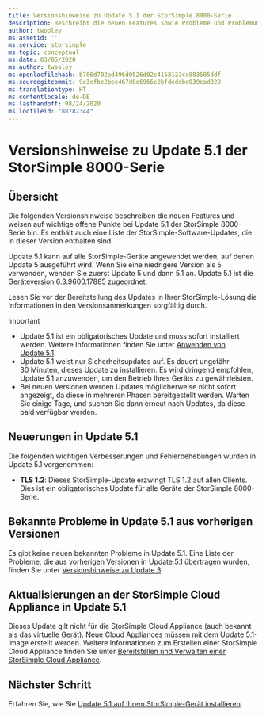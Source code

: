 ```yaml
---
title: Versionshinweise zu Update 5.1 der StorSimple 8000-Serie
description: Beschreibt die neuen Features sowie Probleme und Problemumgehungen für Update 5.1 der StorSimple 8000-Serie.
author: twooley
ms.assetid: ''
ms.service: storsimple
ms.topic: conceptual
ms.date: 03/05/2020
ms.author: twooley
ms.openlocfilehash: b706d702ad496d0526d02c4158123cc883505ddf
ms.sourcegitcommit: 9c3cfbe2bee467d0e6966c2bfdeddbe039cad029
ms.translationtype: HT
ms.contentlocale: de-DE
ms.lasthandoff: 08/24/2020
ms.locfileid: "88782344"
---
```

# <a name="storsimple-8000-series-update-51-release-notes"></a>Versionshinweise zu Update 5.1 der StorSimple 8000-Serie

## <a name="overview"></a>Übersicht

Die folgenden Versionshinweise beschreiben die neuen Features und weisen auf wichtige offene Punkte bei Update 5.1 der StorSimple 8000-Serie hin. Es enthält auch eine Liste der StorSimple-Software-Updates, die in dieser Version enthalten sind.

Update 5.1 kann auf alle StorSimple-Geräte angewendet werden, auf denen Update 5 ausgeführt wird. Wenn Sie eine niedrigere Version als 5 verwenden, wenden Sie zuerst Update 5 und dann 5.1 an. Update 5.1 ist die Geräteversion 6.3.9600.17885 zugeordnet.

Lesen Sie vor der Bereitstellung des Updates in Ihrer StorSimple-Lösung die Informationen in den Versionsanmerkungen sorgfältig durch.

> [!IMPORTANT]
>
> * Update 5.1 ist ein obligatorisches Update und muss sofort installiert werden. Weitere Informationen finden Sie unter [Anwenden von Update 5.1](storsimple-8000-install-update-51.md).
> * Update 5.1 weist nur Sicherheitsupdates auf. Es dauert ungefähr 30 Minuten, dieses Update zu installieren. Es wird dringend empfohlen, Update 5.1 anzuwenden, um den Betrieb Ihres Geräts zu gewährleisten.
> * Bei neuen Versionen werden Updates möglicherweise nicht sofort angezeigt, da diese in mehreren Phasen bereitgestellt werden. Warten Sie einige Tage, und suchen Sie dann erneut nach Updates, da diese bald verfügbar werden.

## <a name="whats-new-in-update-51"></a>Neuerungen in Update 5.1

Die folgenden wichtigen Verbesserungen und Fehlerbehebungen wurden in Update 5.1 vorgenommen:

* **TLS 1.2**: Dieses StorSimple-Update erzwingt TLS 1.2 auf allen Clients. Dies ist ein obligatorisches Update für alle Geräte der StorSimple 8000-Serie.

## <a name="known-issues-in-update-51-from-previous-releases"></a>Bekannte Probleme in Update 5.1 aus vorherigen Versionen

Es gibt keine neuen bekannten Probleme in Update 5.1. Eine Liste der Probleme, die aus vorherigen Versionen in Update 5.1 übertragen wurden, finden Sie unter [Versionshinweise zu Update 3](storsimple-update3-release-notes.md#known-issues-in-update-3).

## <a name="storsimple-cloud-appliance-updates-in-update-51"></a>Aktualisierungen an der StorSimple Cloud Appliance in Update 5.1

Dieses Update gilt nicht für die StorSimple Cloud Appliance (auch bekannt als das virtuelle Gerät). Neue Cloud Appliances müssen mit dem Update 5.1-Image erstellt werden. Weitere Informationen zum Erstellen einer StorSimple Cloud Appliance finden Sie unter [Bereitstellen und Verwalten einer StorSimple Cloud Appliance](storsimple-8000-cloud-appliance-u2.md).

## <a name="next-step"></a>Nächster Schritt

Erfahren Sie, wie Sie [Update 5.1 auf Ihrem StorSimple-Gerät installieren](storsimple-8000-install-update-51.md).

